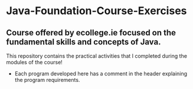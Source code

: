 # Java-Foundation-Course-Exercises

## Course offered by ecollege.ie focused on the fundamental skills and concepts of Java.
This repository contains the practical activities that I completed during the modules of the course!

* Each program developed here has a comment in the header explaining the program requirements.
